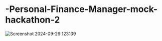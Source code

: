 # -Personal-Finance-Manager-mock-hackathon-2


![Screenshot 2024-09-29 123139](https://github.com/user-attachments/assets/4bab230e-1761-4c3d-abcb-fd567b46dfed)


